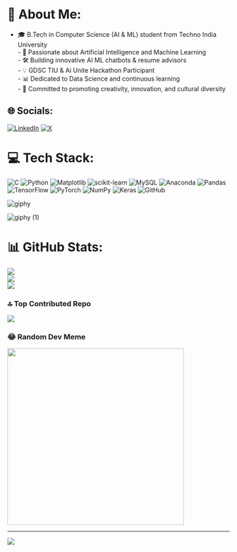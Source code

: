 # 💫 About Me:
- 🎓 B.Tech in Computer Science (AI & ML) student from Techno India University<br>- 🤖 Passionate about Artificial Intelligence and Machine Learning<br>- 🛠️ Building innovative AI ML chatbots & resume advisors<br>- 💡 GDSC TIU & Ai Unite Hackathon Participant<br>- 📊 Dedicated to Data Science and continuous learning<br>- 🌟 Committed to promoting creativity, innovation, and cultural diversity


## 🌐 Socials:
[![LinkedIn](https://img.shields.io/badge/LinkedIn-%230077B5.svg?logo=linkedin&logoColor=white)](www.linkedin.com/in/krish-goenka-41393a243)
[![X]( https://img.shields.io/badge/X-black.svg?logo=X&logoColor=white )](https://x.com/Krish_011_?t=gC4oegjo7rwk2VdzezjHiA&s=09)         

                                                          



# 💻 Tech Stack:
![C](https://img.shields.io/badge/c-%2300599C.svg?style=for-the-badge&logo=c&logoColor=white) ![Python](https://img.shields.io/badge/python-3670A0?style=for-the-badge&logo=python&logoColor=ffdd54) ![Matplotlib](https://img.shields.io/badge/Matplotlib-%23ffffff.svg?style=for-the-badge&logo=Matplotlib&logoColor=black) ![scikit-learn](https://img.shields.io/badge/scikit--learn-%23F7931E.svg?style=for-the-badge&logo=scikit-learn&logoColor=white) ![MySQL](https://img.shields.io/badge/mysql-4479A1.svg?style=for-the-badge&logo=mysql&logoColor=white) ![Anaconda](https://img.shields.io/badge/Anaconda-%2344A833.svg?style=for-the-badge&logo=anaconda&logoColor=white) ![Pandas](https://img.shields.io/badge/pandas-%23150458.svg?style=for-the-badge&logo=pandas&logoColor=white) ![TensorFlow](https://img.shields.io/badge/TensorFlow-%23FF6F00.svg?style=for-the-badge&logo=TensorFlow&logoColor=white) ![PyTorch](https://img.shields.io/badge/PyTorch-%23EE4C2C.svg?style=for-the-badge&logo=PyTorch&logoColor=white) ![NumPy](https://img.shields.io/badge/numpy-%23013243.svg?style=for-the-badge&logo=numpy&logoColor=white) ![Keras](https://img.shields.io/badge/Keras-%23D00000.svg?style=for-the-badge&logo=Keras&logoColor=white) ![GitHub](https://img.shields.io/badge/github-%23121011.svg?style=for-the-badge&logo=github&logoColor=white)    


                                                                                                                                                              


![giphy](https://github.com/Krishgoenka/krishgoenka/assets/158496764/a6393f6f-dfb7-498b-8322-7fe21d46dd44)

![giphy (1)](https://github.com/Krishgoenka/krishgoenka/assets/158496764/5f29fc32-bcef-4383-a723-50f1ba7b6f9a)

# 📊 GitHub Stats:
![](https://github-readme-stats.vercel.app/api?username=krishgoenka&theme=dark&hide_border=false&include_all_commits=true&count_private=true)<br/>
![](https://github-readme-streak-stats.herokuapp.com/?user=krishgoenka&theme=dark&hide_border=false)<br/>
![](https://github-readme-stats.vercel.app/api/top-langs/?username=krishgoenka&theme=dark&hide_border=false&include_all_commits=true&count_private=true&layout=compact)

### 🔝 Top Contributed Repo
![](https://github-contributor-stats.vercel.app/api?username=krishgoenka&limit=5&theme=dark&combine_all_yearly_contributions=true)

### 😂 Random Dev Meme
<img src='https://memer-new.vercel.app/' style="height: 400px;"/>

---
[![](https://visitcount.itsvg.in/api?id=krishgoenka&icon=0&color=0)](https://visitcount.itsvg.in)


